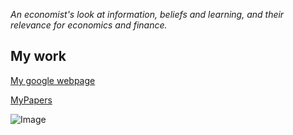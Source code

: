 
_An economist's look at information, beliefs and learning, and their relevance for economics and finance._

## My work

<a href="https://sites.google.com/site/micheleberardi/" title="My google webpage">My google webpage</a>

[MyPapers](MyPapers)


![Image](src)

